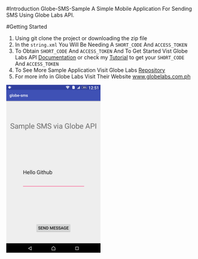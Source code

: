 #Introduction
Globe-SMS-Sample
A Simple Mobile Application For Sending SMS Using Globe Labs API.

#Getting Started
1.	Using git clone the project or downloading the zip file
2.	In the ```string.xml``` You Will Be Needing A ```SHORT_CODE``` And ```ACCESS_TOKEN```
3.  To Obtain ```SHORT_CODE``` And ```ACCESS_TOKEN``` And To Get Started Vist Globe Labs API [Documentation](http://www.globelabs.com.ph/docs/) or check my [Tutorial](https://github.com/glide143/sample-globeapi-sms-android/wiki/How-to-obtain-your-%60ACCESS_TOKEN%60-AND-%60SHORT_CODE%60-on-Globe-Labs-API) to get your ```SHORT_CODE``` And ```ACCESS_TOKEN```
4.  To See More Sample Application Visit Globe Labs [Repository](https://github.com/globelabs)
4.	For more info in Globe Labs Visit Their Website www.globelabs.com.ph

<img src="https://raw.githubusercontent.com/glide143/sample-globeapi-sms-android/master/Screen%20Shot/Screen1.png" width="50%" height="50%">


